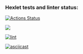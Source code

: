 ### Hexlet tests and linter status:
[![Actions Status](https://github.com/alex-vo/frontend-project-lvl1/workflows/hexlet-check/badge.svg)](https://github.com/alex-vo/frontend-project-lvl1/actions)

<a href="https://codeclimate.com/github/codeclimate/codeclimate/maintainability"><img src="https://api.codeclimate.com/v1/badges/a99a88d28ad37a79dbf6/maintainability" /></a>

[![lint](https://github.com/alex-vo/frontend-project-lvl1/actions/workflows/main.yml/badge.svg)](https://github.com/alex-vo/frontend-project-lvl1/actions/workflows/main.yml)

[![asciicast](https://asciinema.org/a/YpRFZCwX7qD6LeGbjoGnKMXui.svg)](https://asciinema.org/a/YpRFZCwX7qD6LeGbjoGnKMXui)